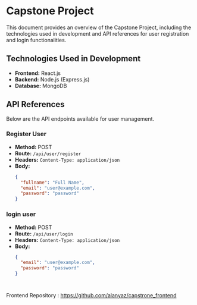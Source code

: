 # Capstone Project

This document provides an overview of the Capstone Project, including the technologies used in development and API references for user registration and login functionalities.

## Technologies Used in Development

- **Frontend:** React.js
- **Backend:** Node.js (Express.js)
- **Database:** MongoDB

## API References

Below are the API endpoints available for user management.

### Register User

- **Method:** POST
- **Route:** `/api/user/register`
- **Headers:** `Content-Type: application/json`
- **Body:**
  ```json
  {
    "fullname": "Full Name",
    "email": "user@example.com",
    "password": "password"
  }

### login user

- **Method:** POST
- **Route:** `/api/user/login`
- **Headers:** `Content-Type: application/json`
- **Body:**
  ```json
  {
    "email": "user@example.com",
    "password": "password"
  }




Frontend Repository : https://github.com/alanyaz/capstrone_frontend